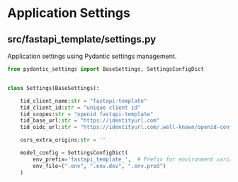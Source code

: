 # Application Settings

## src/fastapi_template/settings.py
Application settings using Pydantic settings management.

```python
from pydantic_settings import BaseSettings, SettingsConfigDict


class Settings(BaseSettings):

    tid_client_name:str = "fastapi-template"
    tid_client_id:str = "unique client id"
    tid_scopes:str = "openid fastapi-template"
    tid_base_url:str = "https://identityurl.com"
    tid_oidc_url:str = "https://identityurl.com/.well-known/openid-configuration"

    cors_extra_origins:str = ''

    model_config = SettingsConfigDict(
        env_prefix='fastapi_template_',  # Prefix for environment variables
        env_file=(".env", ".env.dev", ".env.prod")
    )


```
